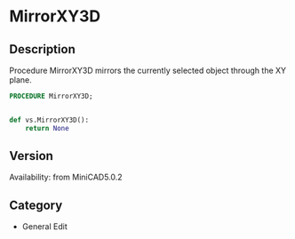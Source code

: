 # MirrorXY3D

## Description
Procedure MirrorXY3D mirrors the currently selected object through the XY plane.

```pascal
PROCEDURE MirrorXY3D;
```

```python

def vs.MirrorXY3D():
    return None
```

## Version
Availability: from MiniCAD5.0.2
## Category
* General Edit

